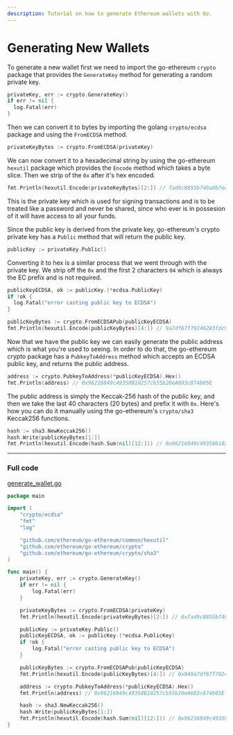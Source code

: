 ```yaml
---
description: Tutorial on how to generate Ethereum wallets with Go.
---
```


# Generating New Wallets

To generate a new wallet first we need to import the go-ethereum `crypto` package that provides the `GenerateKey` method for generating a random private key.

```go
privateKey, err := crypto.GenerateKey()
if err != nil {
  log.Fatal(err)
}
```

Then we can convert it to bytes by importing the golang `crypto/ecdsa` package and using the `FromECDSA` method.

```go
privateKeyBytes := crypto.FromECDSA(privateKey)
```

We can now convert it to a hexadecimal string by using the go-ethereum `hexutil` package which provides the `Encode` method which takes a byte slice. Then we strip of the `0x` after it's hex encoded.

```go
fmt.Println(hexutil.Encode(privateKeyBytes)[2:]) // fad9c8855b740a0b7ed4c221dbad0f33a83a49cad6b3fe8d5817ac83d38b6a19
```

This is the private key which is used for signing transactions and is to be treated like a password and never be shared, since who ever is in possesion of it will have access to all your funds.

Since the public key is derived from the private key, go-ethereum's crypto private key has a `Public` method that will return the public key.

```go
publicKey := privateKey.Public()
```

Converting it to hex is a similar process that we went through with the private key. We strip off the `0x` and the first 2 characters `04` which is always the EC prefix and is not required.

```go
publicKeyECDSA, ok := publicKey.(*ecdsa.PublicKey)
if !ok {
  log.Fatal("error casting public key to ECDSA")
}

publicKeyBytes := crypto.FromECDSAPub(publicKeyECDSA)
fmt.Println(hexutil.Encode(publicKeyBytes)[4:]) // 9a7df67f79246283fdc93af76d4f8cdd62c4886e8cd870944e817dd0b97934fdd7719d0810951e03418205868a5c1b40b192451367f28e0088dd75e15de40c05
```

Now that we have the public key we can easily generate the public address which is what you're used to seeing. In order to do that, the go-ethereum crypto package has a `PubkeyToAddress` method which accepts an ECDSA public key, and returns the public address.

```go
address := crypto.PubkeyToAddress(*publicKeyECDSA).Hex()
fmt.Println(address) // 0x96216849c49358B10257cb55b28eA603c874b05E
```

The public address is simply the Keccak-256 hash of the public key, and then we take the last 40 characters (20 bytes) and prefix it with `0x`. Here's how you can do it manually using the go-ethereum's `crypto/sha3` Keccak256 functions.

```go
hash := sha3.NewKeccak256()
hash.Write(publicKeyBytes[1:])
fmt.Println(hexutil.Encode(hash.Sum(nil)[12:])) // 0x96216849c49358b10257cb55b28ea603c874b05e
```

---

### Full code

[generate_wallet.go](https://github.com/miguelmota/ethereum-development-with-go-book/blob/master/code/generate_wallet.go)

```go
package main

import (
	"crypto/ecdsa"
	"fmt"
	"log"

	"github.com/ethereum/go-ethereum/common/hexutil"
	"github.com/ethereum/go-ethereum/crypto"
	"github.com/ethereum/go-ethereum/crypto/sha3"
)

func main() {
	privateKey, err := crypto.GenerateKey()
	if err != nil {
		log.Fatal(err)
	}

	privateKeyBytes := crypto.FromECDSA(privateKey)
	fmt.Println(hexutil.Encode(privateKeyBytes)[2:]) // 0xfad9c8855b740a0b7ed4c221dbad0f33a83a49cad6b3fe8d5817ac83d38b6a19

	publicKey := privateKey.Public()
	publicKeyECDSA, ok := publicKey.(*ecdsa.PublicKey)
	if !ok {
		log.Fatal("error casting public key to ECDSA")
	}

	publicKeyBytes := crypto.FromECDSAPub(publicKeyECDSA)
	fmt.Println(hexutil.Encode(publicKeyBytes)[4:]) // 0x049a7df67f79246283fdc93af76d4f8cdd62c4886e8cd870944e817dd0b97934fdd7719d0810951e03418205868a5c1b40b192451367f28e0088dd75e15de40c05

	address := crypto.PubkeyToAddress(*publicKeyECDSA).Hex()
	fmt.Println(address) // 0x96216849c49358B10257cb55b28eA603c874b05E

	hash := sha3.NewKeccak256()
	hash.Write(publicKeyBytes[1:])
	fmt.Println(hexutil.Encode(hash.Sum(nil)[12:])) // 0x96216849c49358b10257cb55b28ea603c874b05e
}
```
